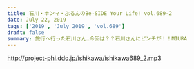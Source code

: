 ```yaml
---
title: 石川・ホンマ・ぶるんのBe-SIDE Your Life! vol.689-2
date: July 22, 2019
tags: ['2019', 'July 2019', 'vol.689']
draft: false
summary: 旅行へ行った石川さん…今回は？？石川さんにピンチが！！MIURA
---
```


http://project-phi.ddo.jp/ishikawa/ishikawa689_2.mp3